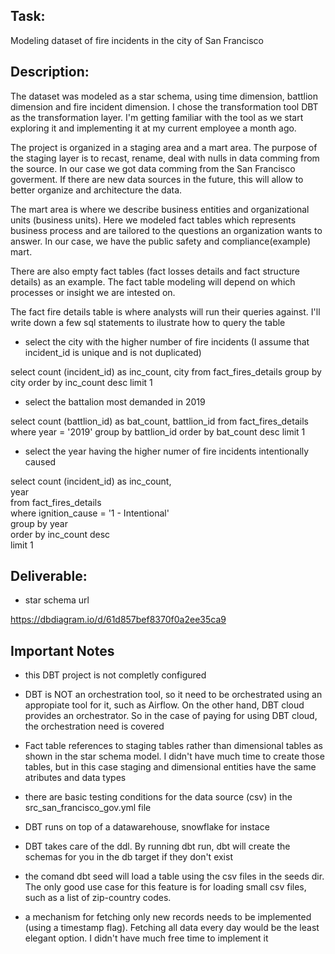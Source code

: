 
## Task: 

Modeling dataset of fire incidents in the city of San Francisco


## Description:

The dataset was modeled as a star schema, using time dimension, battlion dimension and fire incident dimension. I chose the transformation tool DBT as the transformation layer. I'm getting familiar with the tool as we start exploring it and implementing it at my current employee a month ago.

The project is organized in a staging area and a mart area. The purpose of the staging layer is to recast, rename, deal with nulls in data comming from the source. In our case we got data comming from the San Francisco goverment. If there are new data sources in the future, this will allow to better organize and architecture the data.

The mart area is where we describe business entities and organizational units (business units). Here we modeled fact tables which represents business process and are tailored to the questions an organization wants to answer. In our case, we have the public safety and compliance(example) mart.

There are also empty fact tables (fact losses details and fact structure details) as an example. The fact table modeling will depend on which processes or insight we are intested on.

The fact fire details table is where analysts will run their queries against. I'll write down a few sql statements to ilustrate how to query the table


- select the city with the higher number of fire incidents (I assume that incident_id is unique and is not duplicated)

select count (incident_id) as inc_count,
        city
from fact_fires_details
group by city
order by inc_count desc
limit 1

- select the battalion most demanded in 2019

select count (battlion_id) as bat_count,
        battlion_id
from fact_fires_details
where year = '2019'
group by battlion_id
order by bat_count desc
limit 1

- select the year having the higher numer of fire incidents intentionally caused 

select count (incident_id) as inc_count,<br/>
        year<br/>
from fact_fires_details<br/>
where ignition_cause = '1 - Intentional'<br/>
group by year<br/>
order by inc_count desc<br/>
limit 1<br/>




## Deliverable:

- star schema url

https://dbdiagram.io/d/61d857bef8370f0a2ee35ca9




## Important Notes

- this DBT project is not completly configured

- DBT is NOT an orchestration tool, so it need to be orchestrated using an appropiate tool for it, such as Airflow. On the other hand, DBT cloud provides an orchestrator. So in the case of paying for using DBT cloud, the orchestration need is covered

- Fact table references to staging tables rather than dimensional tables as shown in the star schema model. I didn't have much time to create those tables, but in this case staging and dimensional entities have the same atributes and data types

- there are basic testing conditions for the data source (csv) in the src_san_francisco_gov.yml file 

- DBT runs on top of a datawarehouse, snowflake for instace

- DBT takes care of the ddl. By running dbt run, dbt will create the schemas for you in the db target if they don't exist

- the comand dbt seed will load a table using the csv files in the seeds dir. The only good use case for this feature is for loading small csv files, such as a list of zip-country codes.

- a mechanism for fetching only new records needs to be implemented (using a timestamp flag). Fetching all data every day would be the least elegant option. I didn't have much free time to implement it 